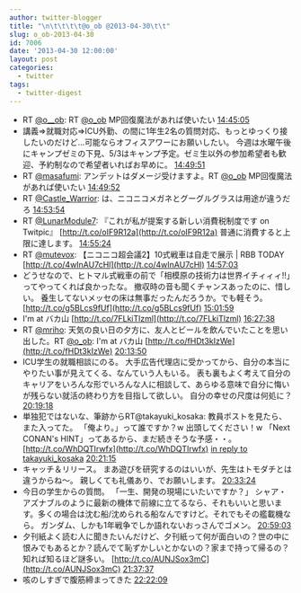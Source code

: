 ```yaml
---
author: twitter-blogger
title: "\n\t\t\t\t@o_ob @2013-04-30\t\t"
slug: o_ob-2013-04-30
id: 7006
date: '2013-04-30 12:00:00'
layout: post
categories:
  - twitter
tags:
  - twitter-digest
---
```


*   RT [@o__ob](http://twitter.com/o__ob): RT [@o_ob](http://twitter.com/o_ob) MP回復魔法があれば使いたい [14:45:05](http://twitter.com/o_ob/statuses/329109127265665024)
*   講義⇒就職対応⇒ICU外勤、の間に1年生2名の質問対応、もっとゆっくり接したいのだけど…可能ならオフィスアワーにお願いしたい。 今週は水曜午後にキャンプゼミの下見、5/3はキャンプ予定。ゼミ生以外の参加希望者も歓迎、予約制なので希望者いればお早めに。 [14:49:51](http://twitter.com/o_ob/statuses/329110327826477056)
*   RT [@masafumi](http://twitter.com/masafumi): アンデットはダメージ受けますよ。RT [@o_ob](http://twitter.com/o_ob) MP回復魔法があれば使いたい [14:49:52](http://twitter.com/o_ob/statuses/329110331261591552)
*   RT [@Castle_Warrior](http://twitter.com/Castle_Warrior): は、ニコニコメガネとグーグルグラスは用途が違うだろ [14:53:54](http://twitter.com/o_ob/statuses/329111349458247680)
*   RT [@LunarModule7](http://twitter.com/LunarModule7): 『これが私が提案する新しい消費税制度です on Twitpic』 [http://t.co/oIF9R12a](http://t.co/oIF9R12a) 普通に消費すると上限に達します。 [14:55:24](http://twitter.com/o_ob/statuses/329111723183316992)
*   RT [@mutevox](http://twitter.com/mutevox): 【ニコニコ超会議2】10式戦車は自走で展示 | RBB TODAY [http://t.co/4wInAU7cHl](http://t.co/4wInAU7cHl) [14:57:03](http://twitter.com/o_ob/statuses/329112141200228352)
*   どうせなので、ヒトマル式戦車の前で「相模原の技術力は世界イチィィィ!!」ってやってくれば良かったな。 撤収時の音も聞くチャンスあったのに、惜しい。 養生してないメッセの床は無事だったんだろうか。でも軽そう。 [http://t.co/g5BLcs9fUf](http://t.co/g5BLcs9fUf) [15:01:59](http://twitter.com/o_ob/statuses/329113382030569472)
*   I'm at バカ山 [http://t.co/7FLkiTlzml](http://t.co/7FLkiTlzml) [16:27:38](http://twitter.com/o_ob/statuses/329134936617525248)
*   RT [@mriho](http://twitter.com/mriho): 天気の良い日の夕方に、友人とビールを飲んでいたことを思い出した。RT [@o_ob](http://twitter.com/o_ob): I'm at バカ山 [http://t.co/fHDt3kIzWe](http://t.co/fHDt3kIzWe) [20:13:50](http://twitter.com/o_ob/statuses/329191859463274497)
*   ICU学生の就職相談にのる。 大手広告代理店に受かってから、自分の本当にやりたい事が見えてくる、なんていう人もいる。 表も裏もよく考えて自分のキャリアをいろんな形でいろんな人に相談して、あらゆる意味で自分に悔いが残らない就活の終わり方を目指して欲しい。 自分の幸せの尺度は何処に？ [20:19:18](http://twitter.com/o_ob/statuses/329193236377763844)
*   単独犯ではないな、筆跡からRT@takayuki_kosaka: 教員ポストを見たら、また入ってた。 「俺より。」って誰ですか？w 出頭してください！w 「Next CONAN's HINT」ってあるから、まだ続きそうな予感・・。 [http://t.co/WhDQTIrwfx](http://t.co/WhDQTIrwfx) [in reply to takayuki_kosaka](http://twitter.com/takayuki_kosaka/statuses/329141002193469442) [20:21:15](http://twitter.com/o_ob/statuses/329193728906502146)
*   キャッチ＆リリース。 まあ遊びを研究するのはいいが、先生はトモダチとは違うからね～。 親しくても礼儀あり、でお願いします。 [20:33:24](http://twitter.com/o_ob/statuses/329196785023197184)
*   今日の学生からの質問。 「一生、開発の現場にいたいですか？」 シャア・アズナブルのように最新の機体で前線に立てるなら、それもいいと思います。多くの場合は沈む船/沈められる船なんですけど。それでもその艦載機なら。 ガンダム、しかも1年戦争でしか語れないおっさんでゴメン。 [20:59:03](http://twitter.com/o_ob/statuses/329203238727475200)
*   夕刊紙よく読む人に聞きたいんだけど、夕刊紙って何が面白いの？世の中に恨みでもあるとか？読んでて恥ずかしいとかないの？家まで持って帰るの？知れば知るほど謎多い。 [http://t.co/AUNJSox3mC](http://t.co/AUNJSox3mC) [21:37:37](http://twitter.com/o_ob/statuses/329212945835892737)
*   咳のしすぎで腹筋締まってきた [22:22:09](http://twitter.com/o_ob/statuses/329224155302084612)